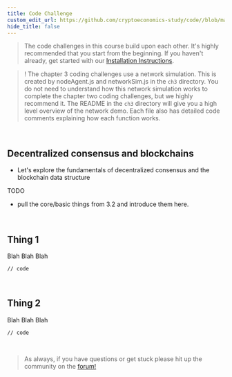 ```yaml
---
title: Code Challenge
custom_edit_url: https://github.com/cryptoeconomics-study/code//blob/master/ch3/3.1/README.md
hide_title: false
---
```

<!-- This file is generated by /website/scripts/sync-util.js - changes will be overwritten! -->

> The code challenges in this course build upon each other. It's highly recommended that you start from the beginning. If you haven't already, get started with our [Installation Instructions](https://www.burrrata.ch/ces-website/docs/en/sync/dev-env-setup).

> ! The chapter 3 coding challenges use a network simulation. This is created by nodeAgent.js and networkSim.js in the `ch3` directory. You do not need to understand how this network simulation works to complete the chapter two coding challenges, but we highly recommend it. The README in the `ch3` directory will give you a high level overview of the network demo. Each file also has detailed code comments explaining how each function works.

<br />

## Decentralized consensus and blockchains
- Let's explore the fundamentals of decentralized consensus and the blockchain data structure

TODO
- pull the core/basic things from 3.2 and introduce them here.

<br />

## Thing 1

Blah Blah Blah
```
// code
```

<br />

## Thing 2

Blah Blah Blah
```
// code
```

<br />

> As always, if you have questions or get stuck please hit up the community on the [forum!](https://forum.cryptoeconomics.study)
